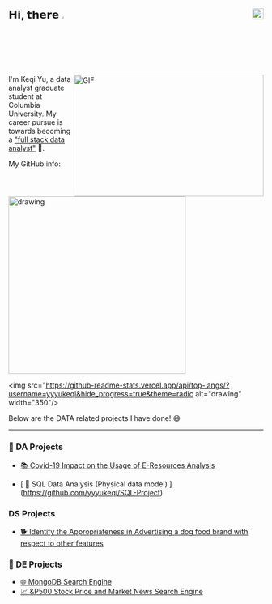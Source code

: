 ## 𝗛𝗶, 𝘁𝗵𝗲𝗿𝗲 <img src="https://media.giphy.com/media/hvRJCLFzcasrR4ia7z/giphy.gif" width="2.5%"/> [<img align="right" src="https://raw.githubusercontent.com/peterthehan/peterthehan/master/assets/linkedin.svg" width="22px"/>](https://www.linkedin.com/in/melissa-keqi-yu/)



<img align="right" alt="GIF" src="https://github.com/abhisheknaiidu/abhisheknaiidu/blob/master/code.gif?raw=true" width="375" height="240" />

I'm Keqi Yu, a data analyst graduate student at Columbia University. My career pursue is towards becoming a ["full stack data analyst"](https://towardsdatascience.com/why-i-choose-full-stack-data-analytics-as-my-career-path-d7b3986e0285) 💪.

My GitHub info:

<img src="https://github-readme-stats.vercel.app/api?username=yyyukeqi&count_private=true&show_icons=true&theme=tokyonight" alt="drawing" width="350"/>

<img src="https://github-readme-stats.vercel.app/api/top-langs/?username=yyyukeqi&hide_progress=true&theme=radic alt="drawing" width="350"/>

Below are the DATA related projects I have done! 😄

---
                                                                                                                                          
### 📇 DA Projects

- [ 📚 Covid-19 Impact on the Usage of E-Resources Analysis ](https://github.com/yyyukeqi/Covid-19-impact-on-usage-of-e-resources-analysis-report/blob/main/Covid%20impact%20on%20usage%20of%20e-resources%20analysis%20report.pdf)                                                                   
                                                                                                                                          
- [ 🚚 SQL Data Analysis (Physical data model) ] (https://github.com/yyyukeqi/SQL-Project)                                                                                                                                                                                                                         
 
### DS Projects
                                                                                                                                          
- [ 🐕 Identify the Appropriateness in Advertising a dog food brand with respect to other features ](https://github.com/yyyukeqi/ML-model-to-identify-the-appropriateness-in-advertising-a-dog-food-brand)                                                                                                                                              
                                                                                                                                          
                                                                                       
### 🚜 DE Projects
                                                                                                                                          
- [ 🌐 MongoDB Search Engine ](https://github.com/yyyukeqi/MongoDB-search-engine)                                                                                                                                          
-  [ 📈 &P500 Stock Price and Market News Search Engine ](https://github.com/yyyukeqi/S-P500-Stock-Price-Market-News-Search-Engine/blob/main/Stock%20Price%20and%20Company%20News.pdf)                                                                                                  
                                                                                                                        
